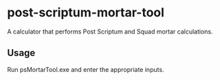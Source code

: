 # post-scriptum-mortar-tool
A calculator that performs Post Scriptum and Squad mortar calculations.

## Usage
Run psMortarTool.exe and enter the appropriate inputs.
